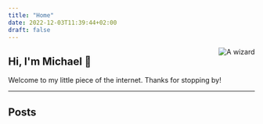 ```yaml
---
title: "Home"
date: 2022-12-03T11:39:44+02:00
draft: false
---
```


<img
  align="right"
  id="wizard"
  src="/images/partywizard.gif"
  alt="A wizard">

## Hi, I'm Michael 👋

Welcome to my little piece of the internet.
Thanks for stopping by!

---

## Posts
